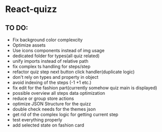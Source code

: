 # React-quizz

## TO DO:

* Fix background color complexcity
* Optimize assets
* Use icons components instead of img usage
* dedicated folder for types(all quiz related)
* unify imports instead of relative path
* fix complex ts handling for steps/step
* refactor quiz step next button click handler(duplicate logic)
* don't rely on types and property in object
* avoid indexing of the steps (-1 +1 etc.)
* fix edit for the fashion part(currently somehow quiz main is displayed)
* possible overview all steps data optimization
* reduce or group store actions
* optimize JSON Structure for the quizz
* double check needs for the themes json
* get rid of the complex logic for getting current step
* test everything properly
* add selected state on fashion card
